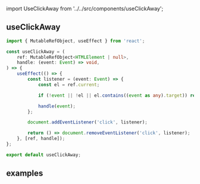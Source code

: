 import UseClickAway from '../../src/components/useClickAway';

## useClickAway

```typescript jsx
import { MutableRefObject, useEffect } from 'react';

const useClickAway = (
	ref: MutableRefObject<HTMLElement | null>,
	handle: (event: Event) => void,
) => {
	useEffect(() => {
		const listener = (event: Event) => {
			const el = ref.current;

			if (!event || !el || el.contains((event as any).target)) return;

			handle(event);
		};

		document.addEventListener('click', listener);

		return () => document.removeEventListener('click', listener);
	}, [ref, handle]);
};

export default useClickAway;
```

## examples

<UseClickAway/>
